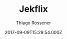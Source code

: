 ---
title: Jekflix
github: https://github.com/thiagorossener/jekflix-template
demo: https://jekflix.rossener.com/
author: Thiago Rossener
ssg:
  - Jekyll
cms:
  - Markdown
date: 2017-09-09T15:29:54.000Z
description: A Jekyll template inspired by Netflix. 🎬
draft: true
publish_date: '2017-09-09T15:29:54Z'
update_date: '2021-05-12T02:36:29Z'
github_star: 643
github_fork: 850
---